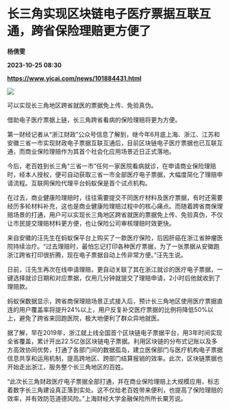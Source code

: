 # 长三角实现区块链电子医疗票据互联互通，跨省保险理赔更方便了
**杨倩雯**

**2023-10-25 08:30**

**https://www.yicai.com/news/101884431.html**

![](https://imgcdn.yicai.com/uppics/slides/2023/10/1c73d477c67e64fb6d4510b38d5c971d.jpg)

可以实现长三角地区跨省就医的票据免上传、免验真伪。

借助电子医疗票据上链，长三角跨省看病的保险理赔将更为方便。

第一财经记者从“浙江财政”公众号信息了解到，继今年6月底上海、浙江、江苏和安徽三省一市实现财政电子票据互联互通后，目前区块链电子医疗票据也已互联互通，而商业保险理赔作为其首个社会化应用场景近日正式落地。

今后，老百姓到长三角“三省一市”任何一家医院看病就诊，在申请商业保险理赔时，经本人授权，便可自动获取三省一市全部医疗电子票据，大幅度简化了理赔申请流程。互联网保险代理平台蚂蚁保是首个试点机构。

在过去，商业健康险理赔时，往往需要提交不同医疗材料及医疗票据，有时还需要经历多轮材料补充，这也是商业健康险理赔过程中的核心痛点。而随着跨省商保理赔场景的打通，用户可以实现长三角地区跨省就医的票据免上传、免验真伪，不仅让市民提交理赔材料更方便，也让保险公司审核理赔时效更快。

来自安徽的汪先生在蚂蚁保平台上购买了一款医疗保险，后因肝癌在浙江省肿瘤医院持续治疗。“过去理赔时，最怕忘记打印各种医疗票据，为了一张票据从安徽跑浙江跨省打印很折腾，现在电子票据自动上传非常方便。”汪先生说。

日前，汪先生再次在线申请理赔，更自动关联了其在浙江就诊的医疗电子票据，一键选择就诊日期和对应票据，仅用几分钟就提交了理赔申请，2小时后他就收到了理赔款。

蚂蚁保数据显示，跨省商保理赔场景正式接入后，预计长三角地区使用医疗票据直连的用户覆盖率将提升24%以上，用户反复补交医疗票据的比例将降低50%以上，避免了跨省来回跑医院，极大地便利了群众异地就医。

据了解，早在2019年，浙江就上线全国首个区块链电子票据平台，用3年时间实现全省覆盖，累计开出22.5亿张区块链电子票据。利用区块链的分布式记账以及多方高效协同优势，打通了各部门间的数据孤岛，建立医保部门与医疗机构电子票据信息共享和运用机制，提高跨地区、跨部门结算报销的效率。此次，区块链票据也开始走出浙江，服务整个长三角地区的百姓。

“此次长三角财政医疗电子票据全部打通，并在商业保险理赔上大规模应用，标志着数字长三角建设真正落到实处。这不仅给老百姓带来便利，也提高了保险理赔的效率，并有效防范道德风险。”上海财经大学金融保险所所长粟芳说。